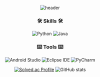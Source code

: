 <div align="center">
  
  ![header](https://capsule-render.vercel.app/api?type=Waving&height=200&color=F8E2CF&section=header&text=madarine-pig🍊&fontSize=40&fontColor=black&fontAlignY=35)
</div>

<h3 align="center"> 🛠 Skills 🛠 </h3>
  
<div align="center">
  
 ![Python](https://img.shields.io/badge/Python-3766AB?style=flat&logo=Python&logoColor=white) 
 ![Java](https://img.shields.io/badge/Java-007396.svg?&style=flate&logo=Java&logoColor=white) 
</div>

<h3 align="center"> ⌨️ Tools ⌨️ </h3>

<div align="center">
  
  ![Android Studio](https://img.shields.io/badge/Android%20Studio-3DDC84.svg?&style=flat&logo=Android%20Studio&logoColor=white)
  ![Eclipse IDE](https://img.shields.io/badge/Eclipse%20IDE-2C2255.svg?&style=flat&logo=Eclipse%20IDE&logoColor=white)
  ![PyCharm](https://img.shields.io/badge/pycharm-143?style=flat&logo=pycharm&logoColor=black&color=black&labelColor=green)
  
  
</div>

<div align="center">
  
  [![Solved.ac Profile](http://mazassumnida.wtf/api/v2/generate_badge?boj=thdms5591)](https://solved.ac/thdms5591/) ![GitHub stats](https://github-readme-stats.vercel.app/api?username=mandarine-pig&show_icons=true&theme=flag-india)
</div>

